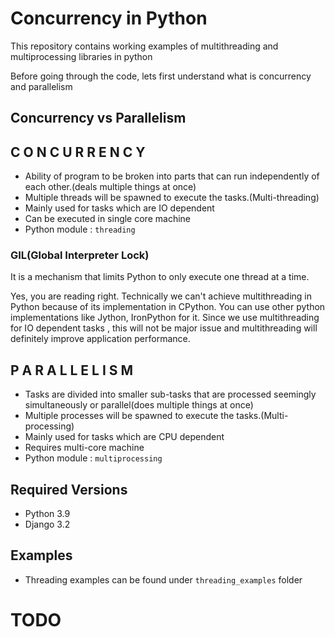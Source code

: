 # Concurrency in Python
This repository contains working examples of multithreading and multiprocessing libraries in python

Before going through the code, lets first understand what is concurrency and parallelism

## Concurrency vs Parallelism

## C O N C U R R E N C Y

- Ability of program to be broken into parts that can run independently of each other.(deals multiple things at once)
- Multiple threads will be spawned to execute the tasks.(Multi-threading)
- Mainly used for tasks which are IO dependent
- Can be executed in single core machine
- Python module : `threading`

### GIL(Global Interpreter Lock)

  It is a mechanism that limits Python to only execute one thread at a time.

  Yes, you are reading right. Technically we can't achieve multithreading in Python because of its implementation in CPython. You can use other python
  implementations like Jython, IronPython for it. Since we use multithreading for IO dependent tasks , this will not be major issue and multithreading
  will definitely improve application performance.

## P A R A L L E L I S M 

- Tasks are divided into smaller sub-tasks that are processed seemingly simultaneously or parallel(does multiple things at once)
- Multiple processes will be spawned to execute the tasks.(Multi-processing)
- Mainly used for tasks which are CPU dependent
- Requires multi-core machine
- Python module : `multiprocessing`

## Required Versions
- Python 3.9
- Django 3.2


## Examples
- Threading examples can be found under `threading_examples` folder

# TODO
